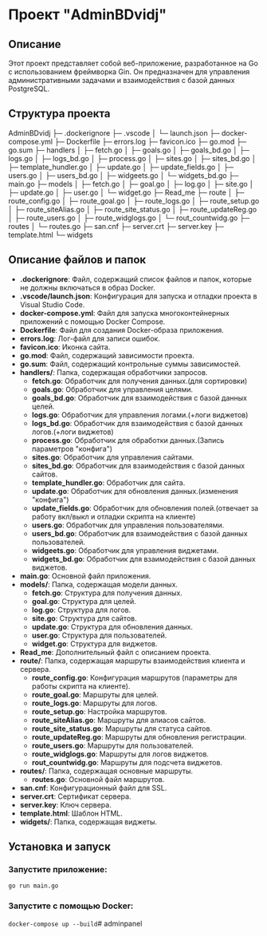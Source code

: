 # Проект "AdminBDvidj"

## Описание

Этот проект представляет собой веб-приложение, разработанное на Go с использованием фреймворка Gin. Он предназначен для управления административными задачами и взаимодействия с базой данных PostgreSQL.

## Структура проекта

AdminBDvidj
├─ .dockerignore
├─ .vscode
│  └─ launch.json
├─ docker-compose.yml
├─ Dockerfile
├─ errors.log
├─ favicon.ico
├─ go.mod
├─ go.sum
├─ handlers
│  ├─ fetch.go
│  ├─ goals.go
│  ├─ goals_bd.go
│  ├─ logs.go
│  ├─ logs_bd.go
│  ├─ process.go
│  ├─ sites.go
│  ├─ sites_bd.go
│  ├─ template_hundler.go
│  ├─ update.go
│  ├─ update_fields.go
│  ├─ users.go
│  ├─ users_bd.go
│  ├─ widgeets.go
│  └─ widgets_bd.go
├─ main.go
├─ models
│  ├─ fetch.go
│  ├─ goal.go
│  ├─ log.go
│  ├─ site.go
│  ├─ update.go
│  ├─ user.go
│  └─ widget.go
├─ Read_me
├─ route
│  ├─ route_config.go
│  ├─ route_goal.go
│  ├─ route_logs.go
│  ├─ route_setup.go
│  ├─ route_siteAlias.go
│  ├─ route_site_status.go
│  ├─ route_updateReg.go
│  ├─ route_users.go
│  ├─ route_widglogs.go
│  └─ rout_countwidg.go
├─ routes
│  └─ routes.go
├─ san.cnf
├─ server.crt
├─ server.key
├─ template.html
└─ widgets


## Описание файлов и папок

- **.dockerignore**: Файл, содержащий список файлов и папок, которые не должны включаться в образ Docker.
- **.vscode/launch.json**: Конфигурация для запуска и отладки проекта в Visual Studio Code.
- **docker-compose.yml**: Файл для запуска многоконтейнерных приложений с помощью Docker Compose.
- **Dockerfile**: Файл для создания Docker-образа приложения.
- **errors.log**: Лог-файл для записи ошибок.
- **favicon.ico**: Иконка сайта.
- **go.mod**: Файл, содержащий зависимости проекта.
- **go.sum**: Файл, содержащий контрольные суммы зависимостей.
- **handlers/**: Папка, содержащая обработчики запросов.
  - **fetch.go**: Обработчик для получения данных.(для сортировки)
  - **goals.go**: Обработчик для управления целями.
  - **goals_bd.go**: Обработчик для взаимодействия с базой данных целей.
  - **logs.go**: Обработчик для управления логами.(+логи виджетов)
  - **logs_bd.go**: Обработчик для взаимодействия с базой данных логов.(+логи виджетов)
  - **process.go**: Обработчик для обработки данных.(Запись параметров "конфига")
  - **sites.go**: Обработчик для управления сайтами.
  - **sites_bd.go**: Обработчик для взаимодействия с базой данных сайтов.
  - **template_hundler.go**: Обработчик для сайта.
  - **update.go**: Обработчик для обновления данных.(изменения "конфига")
  - **update_fields.go**: Обработчик для обновления полей.(отвечает за работу вкл/выкл и отладки скрипта на клиенте)
  - **users.go**: Обработчик для управления пользователями.
  - **users_bd.go**: Обработчик для взаимодействия с базой данных пользователей.
  - **widgeets.go**: Обработчик для управления виджетами.
  - **widgets_bd.go**: Обработчик для взаимодействия с базой данных виджетов.
- **main.go**: Основной файл приложения.
- **models/**: Папка, содержащая модели данных.
  - **fetch.go**: Структура для получения данных.
  - **goal.go**: Структура для целей.
  - **log.go**: Структура для логов.
  - **site.go**: Структура для сайтов.
  - **update.go**: Структура для обновления данных.
  - **user.go**: Структура для пользователей.
  - **widget.go**: Структура для виджетов.
- **Read_me**: Дополнительный файл с описанием проекта.
- **route/**: Папка, содержащая маршруты взаимодействия клиента и сервера.
  - **route_config.go**: Конфигурация маршрутов (параметры для работы скрипта на клиенте).
  - **route_goal.go**: Маршруты для целей.
  - **route_logs.go**: Маршруты для логов.
  - **route_setup.go**: Настройка маршрутов.
  - **route_siteAlias.go**: Маршруты для алиасов сайтов.
  - **route_site_status.go**: Маршруты для статуса сайтов.
  - **route_updateReg.go**: Маршруты для обновления регистрации.
  - **route_users.go**: Маршруты для пользователей.
  - **route_widglogs.go**: Маршруты для логов виджетов.
  - **rout_countwidg.go**: Маршруты для подсчета виджетов.
- **routes/**: Папка, содержащая основные маршруты.
  - **routes.go**: Основной файл маршрутов.
- **san.cnf**: Конфигурационный файл для SSL.
- **server.crt**: Сертификат сервера.
- **server.key**: Ключ сервера.
- **template.html**: Шаблон HTML.
- **widgets/**: Папка, содержащая виджеты.

## Установка и запуск

### Запустите приложение:
```go run main.go```


### Запустите с помощью Docker:

```docker-compose up --build```# adminpanel
